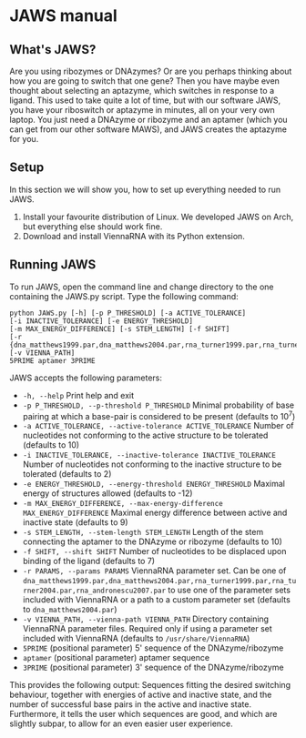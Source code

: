# JAWS manual
## What's JAWS?
Are you using ribozymes or DNAzymes? Or are you perhaps thinking about how you are going to switch that one gene? Then you have maybe even thought about selecting an aptazyme, which switches in response to a ligand. This used to take quite a lot of time, but with our software JAWS, you have your riboswitch or aptazyme in minutes, all on your very own laptop. You just need a DNAzyme or ribozyme and an aptamer (which you can get from our other software MAWS), and JAWS creates the aptazyme for you.

## Setup
In this section we will show you, how to set up everything needed to run JAWS.
1. Install your favourite distribution of Linux. We developed JAWS on Arch, but everything else should work fine.
2. Download and install ViennaRNA with its Python extension.

## Running JAWS
To run JAWS, open the command line and change directory to the one containing the JAWS.py script. Type the following command:
```
python JAWS.py [-h] [-p P_THRESHOLD] [-a ACTIVE_TOLERANCE]
[-i INACTIVE_TOLERANCE] [-e ENERGY_THRESHOLD]
[-m MAX_ENERGY_DIFFERENCE] [-s STEM_LENGTH] [-f SHIFT]
[-r {dna_matthews1999.par,dna_matthews2004.par,rna_turner1999.par,rna_turner2004.par,rna_andronescu2007.par}]
[-v VIENNA_PATH]
5PRIME aptamer 3PRIME
```

JAWS accepts the following parameters:
* `-h, --help` Print help and exit
* `-p P_THRESHOLD, --p-threshold P_THRESHOLD` Minimal probability of base pairing at which a base-pair is considered to be present (defaults to 10<sup>7</sup>)
* `-a ACTIVE_TOLERANCE, --active-tolerance ACTIVE_TOLERANCE` Number of nucleotides not conforming to the active structure to be tolerated (defaults to 10)
* `-i INACTIVE_TOLERANCE, --inactive-tolerance INACTIVE_TOLERANCE` Number of nucleotides not conforming to the inactive structure to be tolerated (defaults to 2)
* `-e ENERGY_THRESHOLD, --energy-threshold ENERGY_THRESHOLD` Maximal energy of structures allowed (defaults to -12)
* `-m MAX_ENERGY_DIFFERENCE, --max-energy-difference MAX_ENERGY_DIFFERENCE` Maximal energy difference between active and inactive state (defaults to 9)
* `-s STEM_LENGTH, --stem-length STEM_LENGTH` Length of the stem connecting the aptamer to the DNAzyme or ribozyme (defaults to 10)
* `-f SHIFT, --shift SHIFT` Number of nucleotides to be displaced upon binding of the ligand (defaults to 7)
* `-r PARAMS, --params PARAMS` ViennaRNA parameter set. Can be one of `dna_matthews1999.par,dna_matthews2004.par,rna_turner1999.par,rna_turner2004.par,rna_andronescu2007.par` to use one of the parameter sets included with ViennaRNA or a path to a custom parameter set (defaults to `dna_matthews2004.par`)
* `-v VIENNA_PATH, --vienna-path VIENNA_PATH` Directory containing ViennaRNA parameter files. Required only if using a parameter set included with ViennaRNA (defaults to `/usr/share/ViennaRNA`)
* `5PRIME` (positional parameter) 5' sequence of the DNAzyme/ribozyme
* `aptamer` (positional parameter) aptamer sequence
* `3PRIME` (positional parameter) 3' sequence of the DNAzyme/ribozyme

This provides the following output: Sequences fitting the desired switching behaviour, together with energies of active and inactive state, and the number of successful base pairs in the active and inactive state. Furthermore, it tells the user which sequences are good, and which are slightly subpar, to allow for an even easier user experience.
